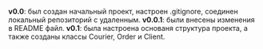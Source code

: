 **v0.0**: был создан начальный проект, настроен .gitignore, соединен локальный репозиторий с удаленным.
**v0.0.1**: были внесены изменения в README файл.
**v0.1**: была настроена основаня структура проекта, а также созданы классы Courier, Order и Client.